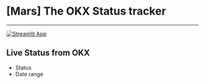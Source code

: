 # [Mars] The OKX Status tracker
---
[![Streamlit App](https://static.streamlit.io/badges/streamlit_badge_black_white.svg)](https://icasso-mars-main-j9dux6.streamlit.app/)

## Live Status from OKX
- Status
- Date range
